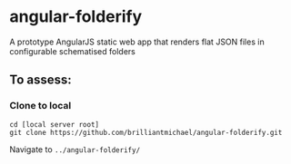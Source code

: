 # angular-folderify
A prototype AngularJS static web app that renders flat JSON files in configurable schematised folders

## To assess:

### Clone to local
```
cd [local server root]
git clone https://github.com/brilliantmichael/angular-folderify.git
```

Navigate to ```../angular-folderify/```